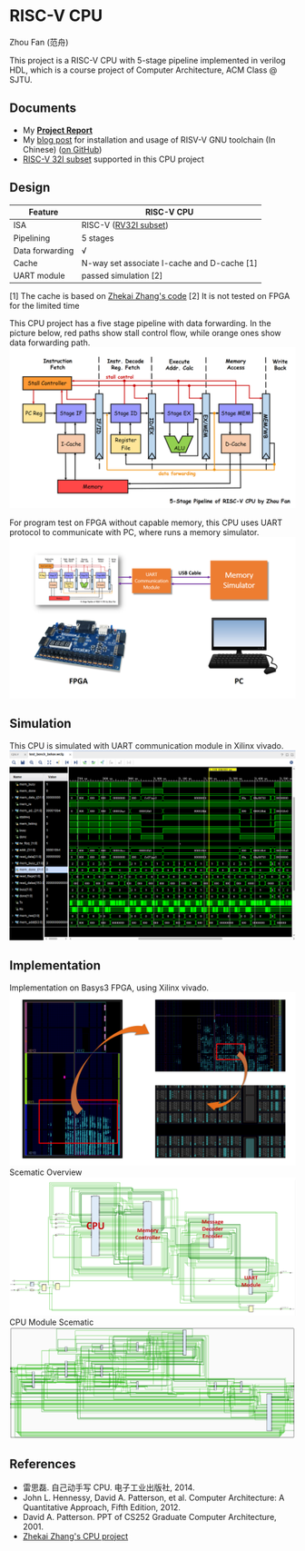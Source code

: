 # RISC-V CPU

Zhou Fan (范舟)

This project is a RISC-V CPU with 5-stage pipeline implemented in verilog HDL, which is a course project of Computer Architecture, ACM Class @ SJTU.

## Documents

* My [**Project Report**](doc/project-report.md)
* My [blog post](http://blog.evensgn.com/riscv-gnu-toolchain/) for installation and usage of RISV-V GNU toolchain (In Chinese) ([on GitHub](doc/riscv-toolchain-installation-usage.md))
* [RISC-V 32I subset](doc/inst-supported.md) supported in this CPU project

## Design
 Feature | RISC-V CPU
--- | ---
ISA | RISC-V ([RV32I subset](doc/inst-supported.md))
Pipelining | 5 stages
Data forwarding | √
Cache | N-way set associate I-cache and D-cache [1]
UART module | passed simulation [2]

[1] The cache is based on [Zhekai Zhang's code](https://github.com/sxtyzhangzk/mips-cpu/blob/master/src/cpu/cache.v)
[2] It is not tested on FPGA for the limited time 

This CPU project has a five stage pipeline with data forwarding.
In the picture below, red paths show stall control flow, while orange ones show data forwarding path.
![cpu-pipeline-graph](doc/cpu-pipeline-graph.png)

For program test on FPGA without capable memory, this CPU uses UART protocol to communicate with PC, where runs a memory simulator.
![uart-simulate-memory](doc/uart-simulate-memory.png)

## Simulation
This CPU is simulated with UART communication module in Xilinx vivado.
![test-bench-wave](doc/test-bench-wave.png)

## Implementation
Implementation on Basys3 FPGA, using Xilinx vivado.
![implementation-graph](doc/implementation-graph.png)
Scematic Overview
![implementation-circuit-overview](doc/implementation-circuit-overview-captioned.png)
CPU Module Scematic
![implementation-circuit-cpu](doc/implementation-circuit-cpu.png)

## References

* 雷思磊. 自己动手写 CPU. 电子工业出版社, 2014.
* John L. Hennessy, David A. Patterson, et al. Computer Architecture: A Quantitative
Approach, Fifth Edition, 2012.
* David A. Patterson. PPT of CS252 Graduate Computer Architecture, 2001.
* [Zhekai Zhang's CPU project](https://github.com/sxtyzhangzk/cpu-judge)